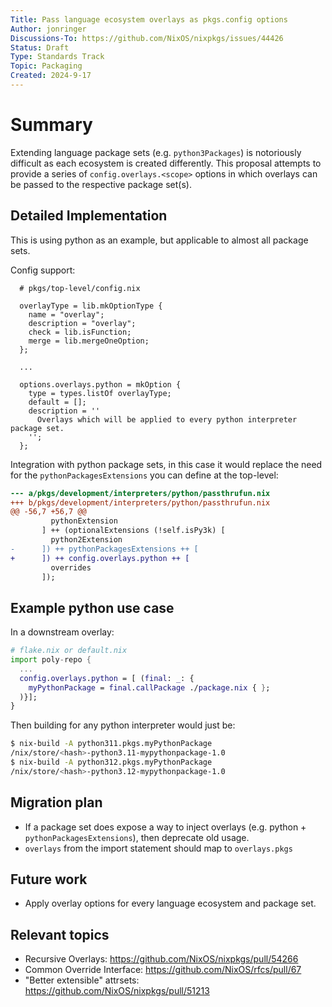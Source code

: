 ```yaml
---
Title: Pass language ecosystem overlays as pkgs.config options
Author: jonringer
Discussions-To: https://github.com/NixOS/nixpkgs/issues/44426
Status: Draft
Type: Standards Track
Topic: Packaging
Created: 2024-9-17
---
```


# Summary

Extending language package sets (e.g. `python3Packages`) is notoriously difficult
as each ecosystem is created differently. This proposal attempts to provide a
series of `config.overlays.<scope>` options in which overlays can be passed to
the respective package set(s).

## Detailed Implementation

This is using python as an example, but applicable to almost all package sets.

Config support:
```
  # pkgs/top-level/config.nix

  overlayType = lib.mkOptionType {
    name = "overlay";
    description = "overlay";
    check = lib.isFunction;
    merge = lib.mergeOneOption;
  };

  ...

  options.overlays.python = mkOption {
    type = types.listOf overlayType;
    default = [];
    description = ''
      Overlays which will be applied to every python interpreter package set.
    '';
  };
```

Integration with python package sets, in this case it would replace the need
for the `pythonPackagesExtensions` you can define at the top-level:
```diff
--- a/pkgs/development/interpreters/python/passthrufun.nix
+++ b/pkgs/development/interpreters/python/passthrufun.nix
@@ -56,7 +56,7 @@
         pythonExtension
       ] ++ (optionalExtensions (!self.isPy3k) [
         python2Extension
-      ]) ++ pythonPackagesExtensions ++ [
+      ]) ++ config.overlays.python ++ [
         overrides
       ]);
```

## Example python use case

In a downstream overlay:
```nix
# flake.nix or default.nix
import poly-repo {
  ...
  config.overlays.python = [ (final: _: {
    myPythonPackage = final.callPackage ./package.nix { };
  )}];
}
```

Then building for any python interpreter would just be:
```bash
$ nix-build -A python311.pkgs.myPythonPackage
/nix/store/<hash>-python3.11-mypythonpackage-1.0
$ nix-build -A python312.pkgs.myPythonPackage
/nix/store/<hash>-python3.12-mypythonpackage-1.0
```

## Migration plan

- If a package set does expose a way to inject overlays (e.g. python + `pythonPackagesExtensions`), then deprecate old usage.
- `overlays` from the import statement should map to `overlays.pkgs`

## Future work

- Apply overlay options for every language ecosystem and package set.

## Relevant topics

- Recursive Overlays: https://github.com/NixOS/nixpkgs/pull/54266
- Common Override Interface: https://github.com/NixOS/rfcs/pull/67
- "Better extensible" attrsets: https://github.com/NixOS/nixpkgs/pull/51213

